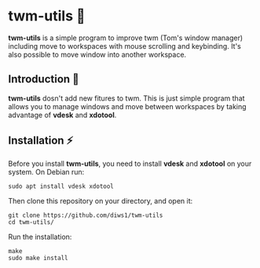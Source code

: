 # twm-utils 🌱
<b>twm-utils</b> is a simple program to improve twm (Tom's window manager) including move to workspaces with mouse scrolling and keybinding. It's also possible to move window into another workspace.

## Introduction 💬
<b>twm-utils</b> dosn't add new fitures to twm. This is just simple program that allows you to manage windows and move between workspaces by taking advantage of <b>vdesk</b> and <b>xdotool</b>.

## Installation ⚡
Before you install <b>twm-utils</b>, you need to install <b>vdesk</b> and <b>xdotool</b> on your system. On Debian run:
```
sudo apt install vdesk xdotool
```
Then clone this repository on your directory, and open it:
```
git clone https://github.com/diws1/twm-utils
cd twm-utils/
```
Run the installation:
```
make
sudo make install
```

